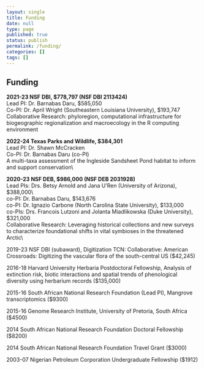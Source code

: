 ```yaml
---
layout: single
title: Funding
date: null
type: page
published: true
status: publish
permalink: /funding/
categories: []
tags: []
---
```

## Funding

**2021-23 NSF DBI, $778,797 (NSF DBI 2113424)**   
Lead PI: Dr. Barnabas Daru, $585,050   
Co-PI: Dr. April Wright (Southeastern Louisiana University), $193,747   
Collaborative Research: phyloregion, computational infrastructure for biogeographic regionalization and macroecology in the R computing environment

**2022-24 Texas Parks and Wildlife, $384,301**   
Lead PI: Dr. Shawn McCracken\
Co-PI: Dr. Barnabas Daru (co-PI)\
A multi-taxa assessment of the Ingleside Sandsheet Pond habitat to inform and support conservation\

**2020-23 NSF DEB, $986,000 (NSF DEB 2031928)**\
Lead PIs: Drs. Betsy Arnold and Jana U’Ren (University of Arizona), $388,000\   
co-PI: Dr. Barnabas Daru, $143,676\
co-PI: Dr. Ignazio Carbone (North Carolina State University), $133,000\
co-PIs: Drs. Francois Lutzoni and Jolanta Miadlikowska (Duke University), $321,000\
Collaborative Research: Leveraging historical collections and new surveys to characterize foundational shifts in vital symbioses in the threatened Arctic\

2019-23 NSF DBI (subaward), Digitization TCN: Collaborative: American Crossroads: Digitizing the vascular flora of the south-central US ($42,245)

2016-18 Harvard University Herbaria Postdoctoral Fellowship, Analysis of extinction risk, biotic interactions and spatial trends of phenological diversity using herbarium records ($135,000)

2015-16 South African National Research Foundation (Lead PI), Mangrove transcriptomics ($9300)

2015-16 Genome Research Institute, University of Pretoria, South Africa ($4500)

2014 South African National Research Foundation Doctoral Fellowship ($8200)

2014 South African National Research Foundation Travel Grant ($3000)

2003-07 Nigerian Petroleum Corporation Undergraduate Fellowship ($1912)
